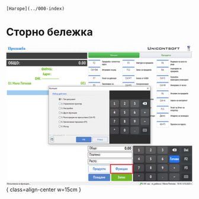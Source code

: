 ```{only} html
[Нагоре](../000-index)
```

# **Сторно бележка**


![](906-refund1.png){ class=align-center w=15cm }
